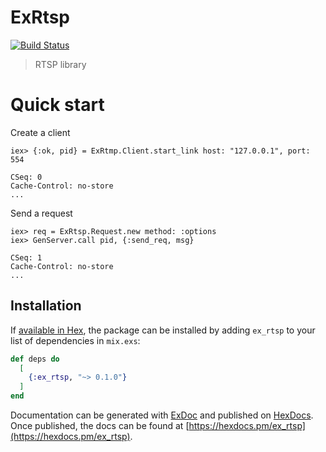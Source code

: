 # ExRtsp

[![Build Status](https://travis-ci.org/shavit/elixir-rtsp.svg?branch=master)](https://travis-ci.org/shavit/elixir-rtsp)

> RTSP library

# Quick start

Create a client
```
iex> {:ok, pid} = ExRtmp.Client.start_link host: "127.0.0.1", port: 554
```
```
CSeq: 0
Cache-Control: no-store
...
```

Send a request
```
iex> req = ExRtsp.Request.new method: :options
iex> GenServer.call pid, {:send_req, msg}
```
```
CSeq: 1
Cache-Control: no-store
...
```

## Installation

If [available in Hex](https://hex.pm/docs/publish), the package can be installed
by adding `ex_rtsp` to your list of dependencies in `mix.exs`:

```elixir
def deps do
  [
    {:ex_rtsp, "~> 0.1.0"}
  ]
end
```

Documentation can be generated with [ExDoc](https://github.com/elixir-lang/ex_doc)
and published on [HexDocs](https://hexdocs.pm). Once published, the docs can
be found at [https://hexdocs.pm/ex_rtsp](https://hexdocs.pm/ex_rtsp).

